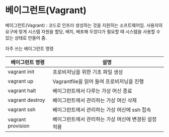 # 베이그런트(Vagrant)

베이그런트(Vagrant) : 코드로 인프라 생성하는 것을 지원하는 소프트웨어임. 사용자의 요구에 맞게 시스템 자원을 할당, 배치, 배포해 두었다가 필요할 때 시스템을 사용할 수 있는 상태로 만들어 줌.

자주 쓰는 베이그런트 명령

| 베이그런트 명령   | 설명                                                 |
| ----------------- | ---------------------------------------------------- |
| vagrant init      | 프로비저닝을 위한 기초 파일 생성                     |
| vagrant up        | Vagrantfile을 읽어 들여 프로비저닝을 진행            |
| vagrant halt      | 베이그런트에서 다루는 가상 머신 종료                 |
| vagrant destroy   | 베이그런트에서 관리하는 가상 머신 삭제               |
| vagrant ssh       | 베이그런트에서 관리하는 가상 머신에 ssh 접속         |
| vagrant provision | 베이그런트에서 관리하는 가상 머신에 변경된 설정 적용 |

